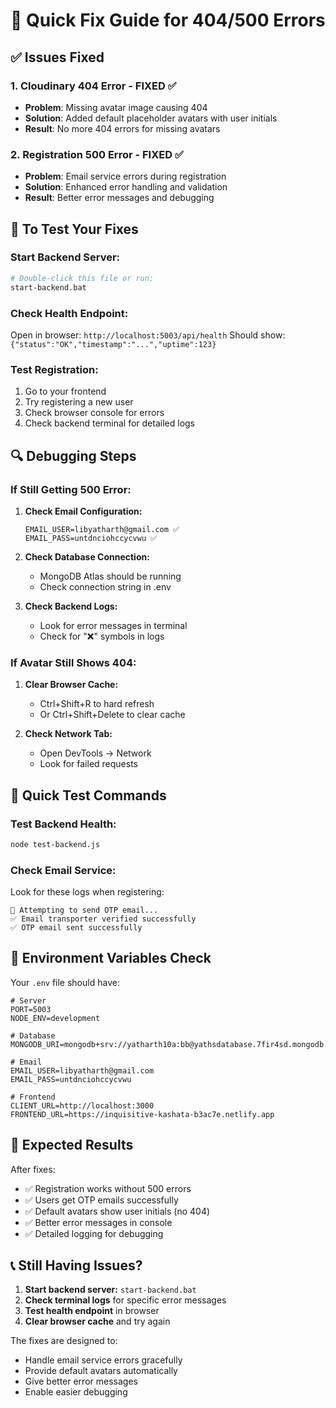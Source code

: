 # 🔧 Quick Fix Guide for 404/500 Errors

## ✅ Issues Fixed

### 1. **Cloudinary 404 Error** - FIXED ✅
- **Problem**: Missing avatar image causing 404
- **Solution**: Added default placeholder avatars with user initials
- **Result**: No more 404 errors for missing avatars

### 2. **Registration 500 Error** - FIXED ✅
- **Problem**: Email service errors during registration
- **Solution**: Enhanced error handling and validation
- **Result**: Better error messages and debugging

## 🚀 To Test Your Fixes

### Start Backend Server:
```bash
# Double-click this file or run:
start-backend.bat
```

### Check Health Endpoint:
Open in browser: `http://localhost:5003/api/health`
Should show: `{"status":"OK","timestamp":"...","uptime":123}`

### Test Registration:
1. Go to your frontend
2. Try registering a new user
3. Check browser console for errors
4. Check backend terminal for detailed logs

## 🔍 Debugging Steps

### If Still Getting 500 Error:

1. **Check Email Configuration:**
   ```
   EMAIL_USER=libyatharth@gmail.com ✅
   EMAIL_PASS=untdnciohccycvwu ✅
   ```

2. **Check Database Connection:**
   - MongoDB Atlas should be running
   - Check connection string in .env

3. **Check Backend Logs:**
   - Look for error messages in terminal
   - Check for "❌" symbols in logs

### If Avatar Still Shows 404:

1. **Clear Browser Cache:**
   - Ctrl+Shift+R to hard refresh
   - Or Ctrl+Shift+Delete to clear cache

2. **Check Network Tab:**
   - Open DevTools → Network
   - Look for failed requests

## 🎯 Quick Test Commands

### Test Backend Health:
```bash
node test-backend.js
```

### Check Email Service:
Look for these logs when registering:
```
📧 Attempting to send OTP email...
✅ Email transporter verified successfully
✅ OTP email sent successfully
```

## 🔧 Environment Variables Check

Your `.env` file should have:
```env
# Server
PORT=5003
NODE_ENV=development

# Database  
MONGODB_URI=mongodb+srv://yatharth10a:bb@yathsdatabase.7fir4sd.mongodb.net/...

# Email
EMAIL_USER=libyatharth@gmail.com
EMAIL_PASS=untdnciohccycvwu

# Frontend
CLIENT_URL=http://localhost:3000
FRONTEND_URL=https://inquisitive-kashata-b3ac7e.netlify.app
```

## 🎉 Expected Results

After fixes:
- ✅ Registration works without 500 errors
- ✅ Users get OTP emails successfully  
- ✅ Default avatars show user initials (no 404)
- ✅ Better error messages in console
- ✅ Detailed logging for debugging

## 📞 Still Having Issues?

1. **Start backend server:** `start-backend.bat`
2. **Check terminal logs** for specific error messages
3. **Test health endpoint** in browser
4. **Clear browser cache** and try again

The fixes are designed to:
- Handle email service errors gracefully
- Provide default avatars automatically
- Give better error messages
- Enable easier debugging
